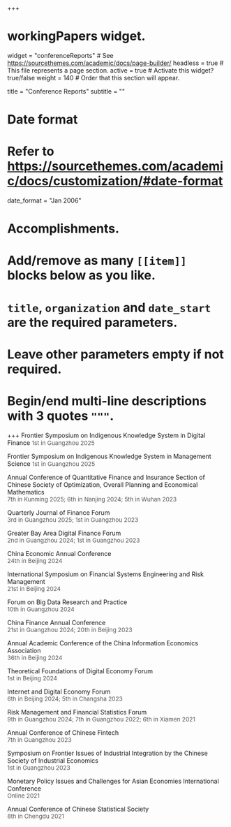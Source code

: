 +++
# workingPapers widget.
widget = "conferenceReports"  # See https://sourcethemes.com/academic/docs/page-builder/
headless = true  # This file represents a page section.
active = true  # Activate this widget? true/false
weight = 140  # Order that this section will appear.

title = "Conference Reports"
subtitle = ""

# Date format
#   Refer to https://sourcethemes.com/academic/docs/customization/#date-format
date_format = "Jan 2006"

# Accomplishments.
#   Add/remove as many `[[item]]` blocks below as you like.
#   `title`, `organization` and `date_start` are the required parameters.
#   Leave other parameters empty if not required.
#   Begin/end multi-line descriptions with 3 quotes `"""`.

+++
Frontier Symposium on Indigenous Knowledge System in Digital Finance
<span style="font-size: 0.95em; color: #555;">1st in Guangzhou 2025</span></p></li>

Frontier Symposium on Indigenous Knowledge System in Management Science
<span style="font-size: 0.95em; color: #555;">1st in Guangzhou 2025</span></p></li>

Annual Conference of Quantitative Finance and Insurance Section of Chinese Society of Optimization, Overall Planning and Economical Mathematics<br>
<span style="font-size: 0.95em; color: #555;">7th in Kunming 2025; 6th in Nanjing 2024; 5th in Wuhan 2023</span></p></li>

Quarterly Journal of Finance Forum<br>
<span style="font-size: 0.95em; color: #555;">3rd in Guangzhou 2025; 1st in Guangzhou 2023</span></p></li>

Greater Bay Area Digital Finance Forum<br>
<span style="font-size: 0.95em; color: #555;">2nd in Guangzhou 2024; 1st in Guangzhou 2023</span></p></li>

China Economic Annual Conference<br>
<span style="font-size: 0.95em; color: #555;">24th in Beijing 2024</span></p></li>

International Symposium on Financial Systems Engineering and Risk Management<br>
<span style="font-size: 0.95em; color: #555;">21st in Beijing 2024</span></p></li>

Forum on Big Data Research and Practice<br>
<span style="font-size: 0.95em; color: #555;">10th in Guangzhou 2024</span></p></li>

China Finance Annual Conference<br>
<span style="font-size: 0.95em; color: #555;">21st in Guangzhou 2024; 20th in Beijing 2023</span></p></li>

Annual Academic Conference of the China Information Economics Association<br>
<span style="font-size: 0.95em; color: #555;">36th in Beijing 2024</span></p></li>

Theoretical Foundations of Digital Economy Forum<br>
<span style="font-size: 0.95em; color: #555;">1st in Beijing 2024</span></p></li>

Internet and Digital Economy Forum<br>
<span style="font-size: 0.95em; color: #555;">6th in Beijing 2024; 5th in Changsha 2023</span></p></li>

Risk Management and Financial Statistics Forum<br>
<span style="font-size: 0.95em; color: #555;">9th in Guangzhou 2024; 7th in Guangzhou 2022; 6th in Xiamen 2021</span></p></li>

Annual Conference of Chinese Fintech<br>
<span style="font-size: 0.95em; color: #555;">7th in Guangzhou 2023</span></p></li>

Symposium on Frontier Issues of Industrial Integration by the Chinese Society of Industrial Economics<br>
<span style="font-size: 0.95em; color: #555;">1st in Guangzhou 2023</span></p></li>

Monetary Policy Issues and Challenges for Asian Economies International Conference<br>
<span style="font-size: 0.95em; color: #555;">Online 2021</span></p></li>

Annual Conference of Chinese Statistical Society<br>
<span style="font-size: 0.95em; color: #555;">8th in Chengdu 2021</span></p></li>

